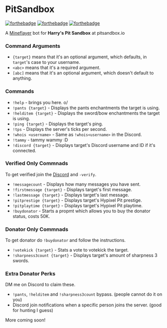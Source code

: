 # PitSandbox
[![forthebadge](https://forthebadge.com/images/badges/made-with-javascript.svg)](https://forthebadge.com)
[![forthebadge](https://forthebadge.com/images/badges/mom-made-pizza-rolls.svg)](https://forthebadge.com)
[![forthebadge](https://forthebadge.com/images/badges/you-didnt-ask-for-this.svg)](https://forthebadge.com)

A [Mineflayer](https://github.com/PrismarineJS/mineflayer) bot for **Harry's Pit Sandbox** at pitsandbox.io

### Command Arguments
- `{target}` means that it's an optional argument, which defaults, in `target`'s case to your username.
- `<abc>` means that it's a required argument.
- `[abc]` means that it's an optional argument, which doesn't default to anything.

### Commands
- `!help` - brings you here. o/
- `!pants {target}` - Displays the pants enchantments the target is using.
- `!helditem {target}` - Displays the sword/bow enchantments the target is using.
- `!ping {target}` - Displays the target's ping.
- `!tps` - Displays the server's ticks per second.
- `!whois <username>` - Same as `!whois<username>` in the Discord.
- `!tammy` - tammy wammy :D
- `!discord {target}` - Displays target's Discord username and ID if it's connected.

### Verified Only Commnads
To get verified join the [Discord](https://discord.gg/Z2Hw86n5xu) and `-verify`.
- `!messagecount` - Displays how many messages you have sent.
- `!firstmessage {target}` - Displays target's first message.
- `!lastmessage {target}` - Displays target's last message.
- `!pitprestige {target}` - Displays target's Hypixel Pit prestige.
- `!pitplaytime {target}` - Displays target's Hypixel Pit playtime.
- `!buydonator` - Starts a propmt which allows you to buy the donator status, costs 50K.

### Donator Only Commnads
To get donator do `!buydonator` and follow the instructions.
- `!votekick {target}` - Stats a vote to votekick the target.
- `!sharpness3count {target}` - Displays target's amount of sharpness 3 swords.

### Extra Donator Perks
DM me on Discord to claim these. 
- `!pants`, `!helditem` and `!sharpness3count` bypass. (people cannot do it on you)
- Discord join notifications when a specific person joins the server. (good for hunting I guess)

More coming soon!
